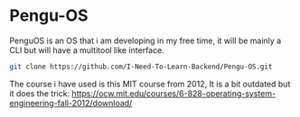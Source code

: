 # Pengu-OS
PenguOS is an OS that i am developing in my free time, it will be mainly a CLI but will have a multitool like interface.
```bash
git clone https://github.com/I-Need-To-Learn-Backend/Pengu-OS.git
```
The course i have used is this MIT course from 2012, It is a bit outdated but it does the trick: https://ocw.mit.edu/courses/6-828-operating-system-engineering-fall-2012/download/
